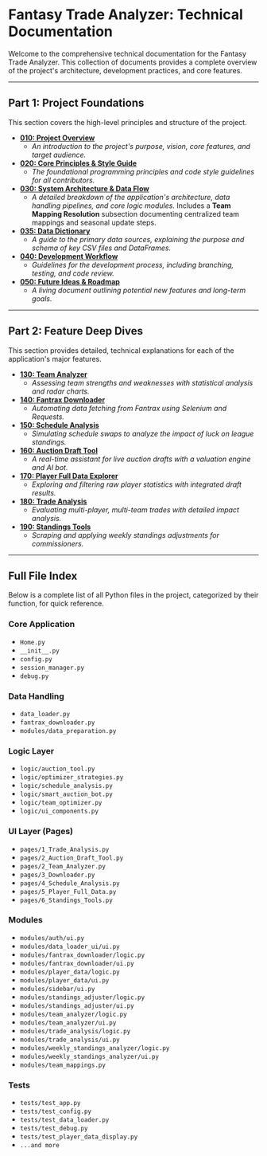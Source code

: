 # Fantasy Trade Analyzer: Technical Documentation

Welcome to the comprehensive technical documentation for the Fantasy Trade Analyzer. This collection of documents provides a complete overview of the project's architecture, development practices, and core features.

---

## Part 1: Project Foundations

This section covers the high-level principles and structure of the project.

-   [**010: Project Overview**](./010_Project_Overview.md)
    -   *An introduction to the project's purpose, vision, core features, and target audience.*
-   [**020: Core Principles & Style Guide**](./020_Core_Principles_and_Style_Guide.md)
    -   *The foundational programming principles and code style guidelines for all contributors.*
-   [**030: System Architecture & Data Flow**](./030_System_Architecture_and_Data_Flow.md)
    -   *A detailed breakdown of the application's architecture, data handling pipelines, and core logic modules.* Includes a **Team Mapping Resolution** subsection documenting centralized team mappings and seasonal update steps.
-   [**035: Data Dictionary**](./035_Data_Dictionary.md)
    -   *A guide to the primary data sources, explaining the purpose and schema of key CSV files and DataFrames.*
-   [**040: Development Workflow**](./040_Development_Workflow.md)
    -   *Guidelines for the development process, including branching, testing, and code review.*
-   [**050: Future Ideas & Roadmap**](./050_Future_Ideas_and_Roadmap.md)
    -   *A living document outlining potential new features and long-term goals.*

---

## Part 2: Feature Deep Dives

This section provides detailed, technical explanations for each of the application's major features.

-   [**130: Team Analyzer**](./130_Feature_Deep_Dive_-_Team_Analyzer.md)
    -   *Assessing team strengths and weaknesses with statistical analysis and radar charts.*
-   [**140: Fantrax Downloader**](./140_Feature_Deep_Dive_-_Downloader.md)
    -   *Automating data fetching from Fantrax using Selenium and Requests.*
-   [**150: Schedule Analysis**](./150_Feature_Deep_Dive_-_Schedule_Analysis.md)
    -   *Simulating schedule swaps to analyze the impact of luck on league standings.*
-   [**160: Auction Draft Tool**](./160_Feature_Deep_Dive_-_Auction_Draft_Tool.md)
    -   *A real-time assistant for live auction drafts with a valuation engine and AI bot.*
-   [**170: Player Full Data Explorer**](./170_Feature_Deep_Dive_-_Player_Full_Data.md)
    -   *Exploring and filtering raw player statistics with integrated draft results.*
-   [**180: Trade Analysis**](./180_Feature_Deep_Dive_-_Trade_Analysis.md)
    -   *Evaluating multi-player, multi-team trades with detailed impact analysis.*
-   [**190: Standings Tools**](./190_Feature_Deep_Dive_-_Standings_Tools.md)
    -   *Scraping and applying weekly standings adjustments for commissioners.*

---

## Full File Index

Below is a complete list of all Python files in the project, categorized by their function, for quick reference.

### Core Application
- `Home.py`
- `__init__.py`
- `config.py`
- `session_manager.py`
- `debug.py`

### Data Handling
- `data_loader.py`
- `fantrax_downloader.py`
- `modules/data_preparation.py`

### Logic Layer
- `logic/auction_tool.py`
- `logic/optimizer_strategies.py`
- `logic/schedule_analysis.py`
- `logic/smart_auction_bot.py`
- `logic/team_optimizer.py`
- `logic/ui_components.py`

### UI Layer (Pages)
- `pages/1_Trade_Analysis.py`
- `pages/2_Auction_Draft_Tool.py`
- `pages/2_Team_Analyzer.py`
- `pages/3_Downloader.py`
- `pages/4_Schedule_Analysis.py`
- `pages/5_Player_Full_Data.py`
- `pages/6_Standings_Tools.py`

### Modules
- `modules/auth/ui.py`
- `modules/data_loader_ui/ui.py`
- `modules/fantrax_downloader/logic.py`
- `modules/fantrax_downloader/ui.py`
- `modules/player_data/logic.py`
- `modules/player_data/ui.py`
- `modules/sidebar/ui.py`
- `modules/standings_adjuster/logic.py`
- `modules/standings_adjuster/ui.py`
- `modules/team_analyzer/logic.py`
- `modules/team_analyzer/ui.py`
- `modules/trade_analysis/logic.py`
- `modules/trade_analysis/ui.py`
- `modules/weekly_standings_analyzer/logic.py`
- `modules/weekly_standings_analyzer/ui.py`
- `modules/team_mappings.py`

### Tests
- `tests/test_app.py`
- `tests/test_config.py`
- `tests/test_data_loader.py`
- `tests/test_debug.py`
- `tests/test_player_data_display.py`
- `...and more`
